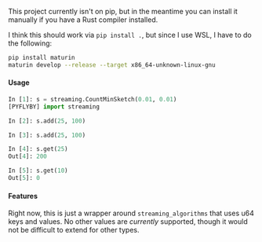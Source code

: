 This project currently isn't on pip, but in the meantime you can install it manually if you have a Rust compiler installed.

I think this should work via `pip install .`, but since I use WSL, I have to do the following:

```bash
pip install maturin
maturin develop --release --target x86_64-unknown-linux-gnu
```

#### Usage

```python
In [1]: s = streaming.CountMinSketch(0.01, 0.01)
[PYFLYBY] import streaming

In [2]: s.add(25, 100)

In [3]: s.add(25, 100)

In [4]: s.get(25)
Out[4]: 200

In [5]: s.get(10)
Out[5]: 0
```

#### Features
Right now, this is just a wrapper around `streaming_algorithms` that uses u64 keys and values. No other values are *currently* supported, though it would not be difficult to extend for other types.